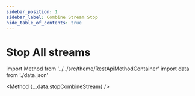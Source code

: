 ```yaml
---
sidebar_position: 1
sidebar_label: Combine Stream Stop
hide_table_of_contents: true
---
```


# Stop All streams

import Method from '../../src/theme/RestApiMethodContainer'
import data from './data.json'

<Method
{...data.stopCombineStream}
/>

